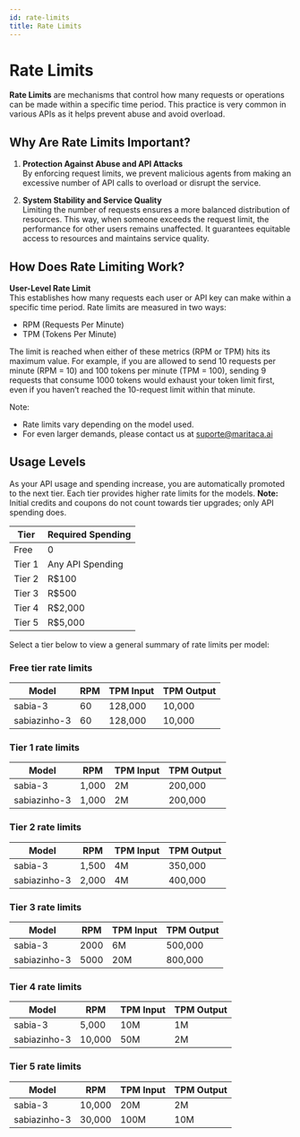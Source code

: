 ```yaml
---
id: rate-limits
title: Rate Limits
---
```


# Rate Limits

**Rate Limits** are mechanisms that control how many requests or operations can be made within a specific time period. This practice is very common in various APIs as it helps prevent abuse and avoid overload.

## Why Are Rate Limits Important?

1. **Protection Against Abuse and API Attacks**  
   By enforcing request limits, we prevent malicious agents from making an excessive number of API calls to overload or disrupt the service.

2. **System Stability and Service Quality**  
   Limiting the number of requests ensures a more balanced distribution of resources. This way, when someone exceeds the request limit, the performance for other users remains unaffected. It guarantees equitable access to resources and maintains service quality.

## How Does Rate Limiting Work?

**User-Level Rate Limit**  
This establishes how many requests each user or API key can make within a specific time period. Rate limits are measured in two ways:

* RPM (Requests Per Minute)
* TPM (Tokens Per Minute)

The limit is reached when either of these metrics (RPM or TPM) hits its maximum value. For example, if you are allowed to send 10 requests per minute (RPM = 10) and 100 tokens per minute (TPM = 100), sending 9 requests that consume 1000 tokens would exhaust your token limit first, even if you haven’t reached the 10-request limit within that minute.

Note:

* Rate limits vary depending on the model used.
* For even larger demands, please contact us at suporte@maritaca.ai


## Usage Levels

As your API usage and spending increase, you are automatically promoted to the next tier. Each tier provides higher rate limits for the models.
**Note:** Initial credits and coupons do not count towards tier upgrades; only API spending does.

|Tier|Required Spending|
|---|---|
|Free| 0 | 
|Tier 1|Any API Spending|
|Tier 2|R$100 |
|Tier 3|R$500|
|Tier 4|R$2,000|
|Tier 5|R$5,000|

Select a tier below to view a general summary of rate limits per model:

### Free tier rate limits

|Model|RPM|TPM Input|TPM Output|
|---|---|---|---|
|sabia-3|60|128,000|10,000|
|sabiazinho-3|60|128,000|10,000|

### Tier 1 rate limits

|Model|RPM|TPM Input|TPM Output|
|---|---|---|---|
|sabia-3|1,000|2M|200,000|
|sabiazinho-3|1,000|2M|200,000|

### Tier 2 rate limits

|Model|RPM|TPM Input|TPM Output|
|---|---|---|---|
|sabia-3|1,500|4M|350,000|
|sabiazinho-3|2,000|4M|400,000|


### Tier 3 rate limits

|Model|RPM|TPM Input|TPM Output|
|---|---|---|---|
|sabia-3|2000|6M|500,000|
|sabiazinho-3|5000|20M|800,000|

### Tier 4 rate limits

|Model|RPM|TPM Input|TPM Output|
|---|---|---|---|
|sabia-3|5,000|10M|1M|
|sabiazinho-3|10,000|50M|2M|


### Tier 5 rate limits

|Model|RPM|TPM Input|TPM Output|
|---|---|---|---|
|sabia-3|10,000|20M|2M|
|sabiazinho-3|30,000|100M|10M|


